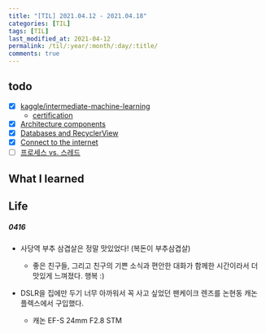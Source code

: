 ```yaml
---
title: "[TIL] 2021.04.12 - 2021.04.18"
categories: [TIL]
tags: [TIL]
last_modified_at: 2021-04-12
permalink: /til/:year/:month/:day/:title/
comments: true
---
```


## todo

- [x] [kaggle/intermediate-machine-learning](https://www.kaggle.com/learn/intermediate-machine-learning)
  - [certification](https://www.kaggle.com/learn/certification/eunjilee0430/intermediate-machine-learning)
- [x] [Architecture components](https://developer.android.com/courses/pathways/kotlin-fundamentals-six)
- [x] [Databases and RecyclerView](https://developer.android.com/courses/pathways/kotlin-fundamentals-seven)
- [x] [Connect to the internet](https://developer.android.com/courses/pathways/kotlin-fundamentals-eight)
- [ ] [프로세스 vs. 스레드](https://developer.android.com/guide/components/processes-and-threads)

## What I learned

## Life

##### 0416

- 사당역 부추 삼겹살은 정말 맛있었다! (복돈이 부추삼겹살)

  - 좋은 친구들, 그리고 친구의 기쁜 소식과 편안한 대화가 함께한 시간이라서 더 맛있게 느껴졌다. 행복 :)

- DSLR을 집에만 두기 너무 아까워서 꼭 사고 싶었던 팬케이크 렌즈를 논현동 캐논 플렉스에서 구입했다.
  - 캐논 EF-S 24mm F2.8 STM
